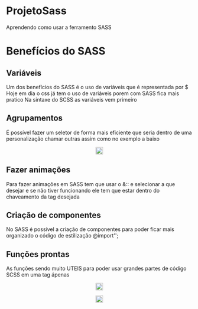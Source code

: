 # ProjetoSass
 Aprendendo como usar a ferramento SASS

# Benefícios do SASS
## Variáveis
 Um dos benefícios do SASS é o uso de variáveis que é representada por $
 Hoje em dia o css já tem o uso de variáveis porem com SASS fica mais pratico 
 Na sintaxe do SCSS as variáveis vem primeiro

## Agrupamentos
 É possível fazer um seletor de forma mais eficiente que seria dentro de uma personalização chamar outras assim como no exemplo a baixo 

<p align="center">
    <img width="20px" src="https://bg-so-1.zippyimage.com/2023/09/21/e4ab207516df4b9d046351e952513e0f.md.png" alt="Imagem para exemplo">
</p>

## Fazer animações 
 Para fazer animações em SASS tem que usar o &:: e selecionar a que desejar e se não tiver funcionando ele tem que estar dentro do chaveamento da tag desejada 

## Criação de componentes 
 No SASS é possível a criação de componentes para poder ficar mais organizado o código de estilização
 @import'';

 ## Funções prontas 
 As funções sendo muito UTEIS para poder usar grandes partes de código SCSS em uma tag ápenas 

 <p align="center">
    <img width="20px" src="https://bg-so-1.zippyimage.com/2023/09/21/a5e1180b18220c7b11d936a645a7947f.png" alt="Imagem para exemplo">
</p>
 <p align="center">
    <img width="20px" src="https://bg-so-1.zippyimage.com/2023/09/21/139ef156b3ccb3bd81e4148438f6ef1c.png" alt="Imagem para exemplo">
</p>

